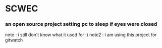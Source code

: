 # SCWEC

### an open source project setting pc to sleep if eyes were closed

note : i still don't know what it used for :)
note2 : i am using this project for gitwatch
